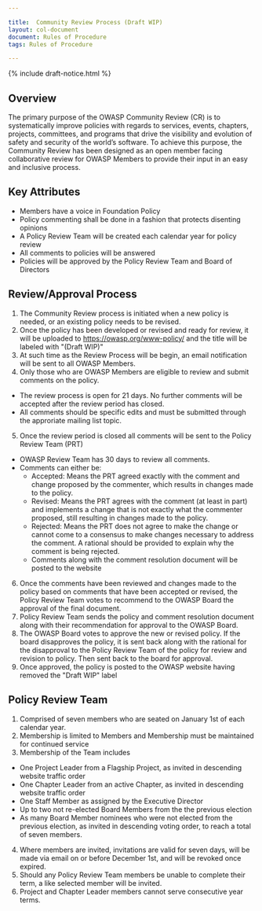 ```yaml
---

title:  Community Review Process (Draft WIP)
layout: col-document
document: Rules of Procedure
tags: Rules of Procedure

---
```


{% include draft-notice.html %}

## Overview
The primary purpose of the OWASP Community Review (CR) is to systematically improve policies with regards to services, events, chapters, projects, committees, and programs that drive the visibility and evolution of safety and security of the world’s software. To achieve this purpose, the Community Review has been designed as an open member facing collaborative review for OWASP Members to provide their input in an easy and inclusive process.

## Key Attributes
- Members have a voice in Foundation Policy
- Policy commenting shall be done in a fashion that protects disenting opinions
- A Policy Review Team will be created each calendar year for policy review
- All comments to policies will be answered
- Policies will be approved by the Policy Review Team and Board of Directors
 
## Review/Approval Process
1. The Community Review process is initiated when a new policy is needed, or an existing policy needs to be revised.
2. Once the policy has been developed or revised and ready for review, it will be uploaded to https://owasp.org/www-policy/ and the title will be labeled with "(Draft WIP)"
3. At such time as the Review Process will be begin, an email notification will be sent to all OWASP Members. 
4. Only those who are OWASP Members are eligible to review and submit comments on the policy.
  - The review process is open for 21 days. No further comments will be accepted after the review period has closed.
  - All comments should be specific edits and must be submitted through the approriate mailing list topic.
5. Once the review period is closed all comments will be sent to the Policy Review Team (PRT)
  - OWASP Review Team has 30 days to review all comments.
  - Comments can either be:
    - Accepted: Means the PRT agreed exactly with the comment and change proposed by the commenter, which results in changes made to the policy. 
    - Revised: Means the PRT agrees with the comment (at least in part) and implements a change that is not exactly what the commenter proposed, still resulting in changes made to the policy.
    - Rejected: Means the PRT does not agree to make the change or cannot come to a consensus to make changes necessary to address the comment. A rational should be provided to explain why the comment is being rejected.
    - Comments along with the comment resolution document will be posted to the website
6. Once the comments have been reviewed and changes made to the policy based on comments that have been accepted or revised, the Policy Review Team votes to recommend to the OWASP Board the approval of the final document.
7. Policy Review Team sends the policy and comment resolution document along with their recommendation for approval to the OWASP Board.
8. The OWASP Board votes to approve the new or revised policy. If the board disapproves the policy, it is sent back along with the rational for the disapproval to the Policy Review Team of the policy for review and revision to policy. Then sent back to the board for approval. 
9. Once approved, the policy is posted to the OWASP website having removed the "Draft WIP" label

## Policy Review Team
1. Comprised of seven members who are seated on January 1st of each calendar year.
2. Membership is limited to Members and Membership must be maintained for continued service
3. Membership of the Team includes
  - One Project Leader from a Flagship Project, as invited in descending website traffic order
  - One Chapter Leader from an active Chapter, as invited in descending website traffic order
  - One Staff Member as assigned by the Executive Director
  - Up to two not re-elected Board Members from the the previous election
  - As many Board Member nominees who were not elected from the previous election, as invited in descending voting order, to reach a total of seven members.
4. Where members are invited, invitations are valid for seven days, will be made via email on or before December 1st, and will be revoked once expired.
4. Should any Policy Review Team members be unable to complete their term, a like selected member will be invited. 
5. Project and Chapter Leader members cannot serve consecutive year terms.

